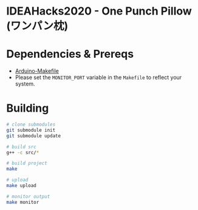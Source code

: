 # IDEAHacks2020 - One Punch Pillow (ワンパン枕)

# Dependencies & Prereqs
* [Arduino-Makefile](https://github.com/sudar/Arduino-Makefile)
* Please set the `MONITOR_PORT` variable in the `Makefile` to reflect your system.

# Building

```sh
# clone submodules
git submodule init
git submodule update

# build src
g++ -c src/*

# build project
make

# upload
make upload

# monitor output
make monitor
```